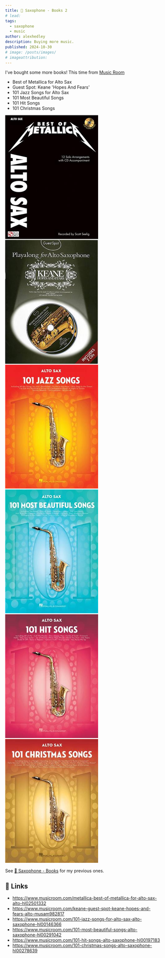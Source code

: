 ```yaml
---
title: 🎷 Saxophone - Books 2
# lead:
tags:
  - saxophone
  - music
author: alexhedley
description: Buying more music.
published: 2024-10-30
# image: /posts/images/
# imageattribution:
---
```


<!-- 🎷 Saxophone - Books 2 -->

I've bought some more books! This time from [Music Room](https://www.musicroom.com/)

- Best of Metallica for Alto Sax
- Guest Spot: Keane 'Hopes And Fears'
- 101 Jazz Songs for Alto Sax
- 101 Most Beautiful Songs
- 101 Hit Songs
- 101 Christmas Songs

![Best of Metallica for Alto Sax](images/saxophone/BestOfMetallicA.jpg "Best of Metallica for Alto Sax")
![Guest Spot: Keane 'Hopes And Fears'](images/saxophone/KeaneHopesAndFears.jpg "Guest Spot: Keane 'Hopes And Fears'")
![101 Jazz Songs for Alto Sax](images/saxophone/101JazzSongsforAltoSax.jpg "101 Jazz Songs for Alto Sax")
![101 Most Beautiful Songs](images/saxophone/101MostBeautifulSongs.jpg "101 Most Beautiful Songs")
![101 Hit Songs](images/saxophone/101HitSongs.jpg "101 Hit Songs")
![101 Christmas Songs](images/saxophone/101ChristmasSongs.jpg "101 Christmas Songs")

See [🎷 Saxophone - Books](saxophone-books) for my previous ones.

## 🔗 Links

- https://www.musicroom.com/metallica-best-of-metallica-for-alto-sax-alto-hl02501332
- https://www.musicroom.com/keane-guest-spot-keane-hopes-and-fears-alto-musam982817
- https://www.musicroom.com/101-jazz-songs-for-alto-sax-alto-saxophone-hl00146366
- https://www.musicroom.com/101-most-beautiful-songs-alto-saxophone-hl00291042
- https://www.musicroom.com/101-hit-songs-alto-saxophone-hl00197183
- https://www.musicroom.com/101-christmas-songs-alto-saxophone-hl00278639
